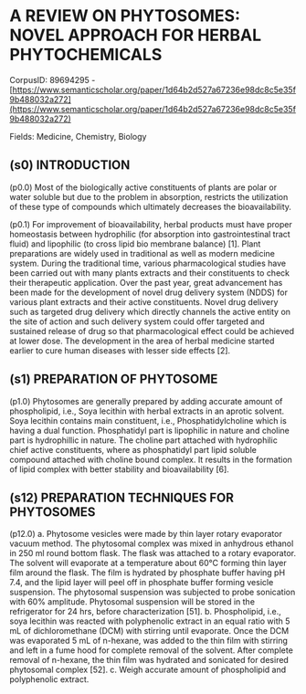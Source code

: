 # A REVIEW ON PHYTOSOMES: NOVEL APPROACH FOR HERBAL PHYTOCHEMICALS

CorpusID: 89694295 - [https://www.semanticscholar.org/paper/1d64b2d527a67236e98dc8c5e35f9b488032a272](https://www.semanticscholar.org/paper/1d64b2d527a67236e98dc8c5e35f9b488032a272)

Fields: Medicine, Chemistry, Biology

## (s0) INTRODUCTION
(p0.0) Most of the biologically active constituents of plants are polar or water soluble but due to the problem in absorption, restricts the utilization of these type of compounds which ultimately decreases the bioavailability.

(p0.1) For improvement of bioavailability, herbal products must have proper homeostasis between hydrophilic (for absorption into gastrointestinal tract fluid) and lipophilic (to cross lipid bio membrane balance) [1]. Plant preparations are widely used in traditional as well as modern medicine system. During the traditional time, various pharmacological studies have been carried out with many plants extracts and their constituents to check their therapeutic application. Over the past year, great advancement has been made for the development of novel drug delivery system (NDDS) for various plant extracts and their active constituents. Novel drug delivery such as targeted drug delivery which directly channels the active entity on the site of action and such delivery system could offer targeted and sustained release of drug so that pharmacological effect could be achieved at lower dose. The development in the area of herbal medicine started earlier to cure human diseases with lesser side effects [2].
## (s1) PREPARATION OF PHYTOSOME
(p1.0) Phytosomes are generally prepared by adding accurate amount of phospholipid, i.e., Soya lecithin with herbal extracts in an aprotic solvent. Soya lecithin contains main constituent, i.e., Phosphatidylcholine which is having a dual function. Phosphatidyl part is lipophilic in nature and choline part is hydrophillic in nature. The choline part attached with hydrophilic chief active constituents, where as phosphatidyl part lipid soluble compound attached with choline bound complex. It results in the formation of lipid complex with better stability and bioavailability [6].
## (s12) PREPARATION TECHNIQUES FOR PHYTOSOMES
(p12.0) a. Phytosome vesicles were made by thin layer rotary evaporator vacuum method. The phytosomal complex was mixed in anhydrous ethanol in 250 ml round bottom flask. The flask was attached to a rotary evaporator. The solvent will evaporate at a temperature about 60°C forming thin layer film around the flask. The film is hydrated by phosphate buffer having pH 7.4, and the lipid layer will peel off in phosphate buffer forming vesicle suspension. The phytosomal suspension was subjected to probe sonication with 60% amplitude. Phytosomal suspension will be stored in the refrigerator for 24 hrs, before characterization [51]. b. Phospholipid, i.e., soya lecithin was reacted with polyphenolic extract in an equal ratio with 5 mL of dichloromethane (DCM) with stirring until evaporate. Once the DCM was evaporated 5 mL of n-hexane, was added to the thin film with stirring and left in a fume hood for complete removal of the solvent. After complete removal of n-hexane, the thin film was hydrated and sonicated for desired phytosomal complex [52]. c. Weigh accurate amount of phospholipid and polyphenolic extract.
